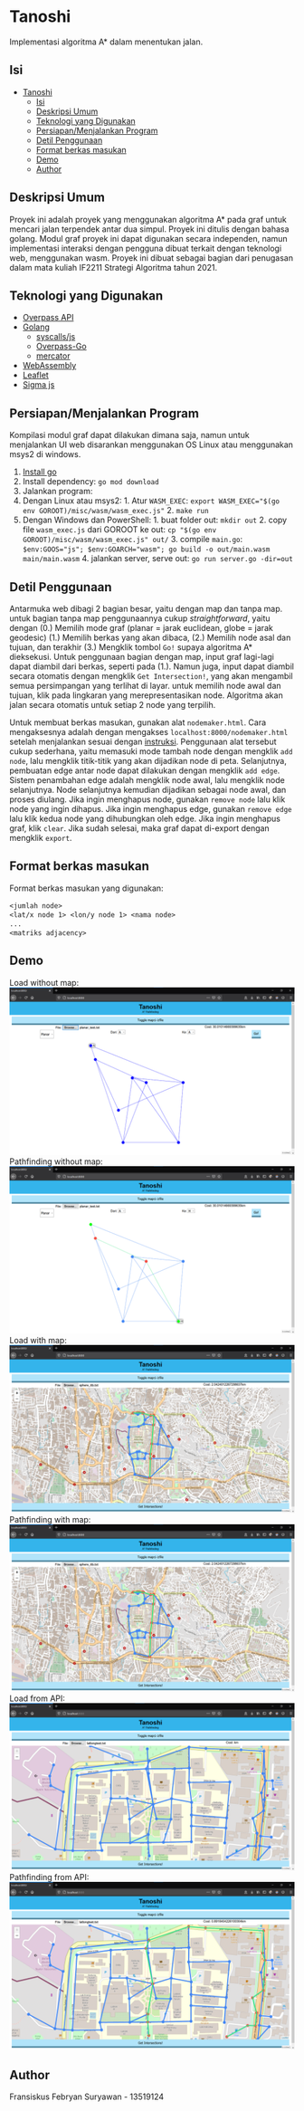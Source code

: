 # Tanoshi
Implementasi algoritma A* dalam menentukan jalan.

## Isi
- [Tanoshi](#tanoshi)
  - [Isi](#isi)
  - [Deskripsi Umum](#deskripsi-umum)
  - [Teknologi yang Digunakan](#teknologi-yang-digunakan)
  - [Persiapan/Menjalankan Program](#persiapanmenjalankan-program)
  - [Detil Penggunaan](#detil-penggunaan)
  - [Format berkas masukan](#format-berkas-masukan)
  - [Demo](#demo)
  - [Author](#author)
## Deskripsi Umum
Proyek ini adalah proyek yang menggunakan algoritma A* pada graf untuk mencari
jalan terpendek antar dua simpul. Proyek ini ditulis dengan bahasa golang.
Modul graf proyek ini dapat digunakan secara independen, namun implementasi
interaksi dengan pengguna dibuat terkait dengan teknologi web, menggunakan
wasm.
Proyek ini dibuat sebagai bagian dari penugasan dalam mata kuliah IF2211
Strategi Algoritma tahun 2021.

## Teknologi yang Digunakan
- [Overpass API](https://wiki.openstreetmap.org/wiki/Overpass_API)
- [Golang](https://golang.org)
  - [syscalls/js](https://golang.org/pkg/syscalls/js)
  - [Overpass-Go](https://github.com/serjvanilla/overpass)
  - [mercator](https://github.com/davvo/mercator)
- [WebAssembly](https://webassembly.org)
- [Leaflet](https://leafletjs.com)
- [Sigma js](https://sigmajs.org)

## Persiapan/Menjalankan Program
Kompilasi modul graf dapat dilakukan dimana saja, namun untuk menjalankan UI
web disarankan menggunakan OS Linux atau menggunakan msys2 di windows.

1. [Install go](https://golang.org/dl)
2. Install dependency: `go mod download`
3. Jalankan program:
  1. Dengan Linux atau msys2:
    1. Atur `WASM_EXEC`: `export WASM_EXEC="$(go env GOROOT)/misc/wasm/wasm_exec.js"`
    2. `make run`
  2. Dengan Windows dan PowerShell:
    1. buat folder out: `mkdir out`
    2. copy file `wasm_exec.js` dari GOROOT ke out: `cp "$(go env GOROOT)/misc/wasm/wasm_exec.js" out/`
    3. compile `main.go`: `$env:GOOS="js"; $env:GOARCH="wasm"; go build -o out/main.wasm main/main.wasm`
    4. jalankan server, serve out: `go run server.go -dir=out`


## Detil Penggunaan
Antarmuka web dibagi 2 bagian besar, yaitu dengan map dan tanpa map. untuk
bagian tanpa map penggunaannya cukup _straightforward_, yaitu dengan (0.)
Memilih mode graf (planar = jarak euclidean, globe = jarak geodesic) (1.)
Memilih berkas yang akan dibaca, (2.) Memilih node asal dan tujuan, dan
terakhir (3.) Mengklik tombol `Go!` supaya algoritma A* dieksekusi.
Untuk penggunaan bagian dengan map, input graf lagi-lagi dapat diambil dari
berkas, seperti pada (1.). Namun juga, input dapat diambil secara otomatis
dengan mengklik `Get Intersection!`, yang akan mengambil semua persimpangan
yang terlihat di layar. untuk memilih node awal dan tujuan, klik pada
lingkaran yang merepresentasikan node. Algoritma akan jalan secara otomatis
untuk setiap 2 node yang terpilih.

Untuk membuat berkas masukan, gunakan alat `nodemaker.html`. Cara mengaksesnya
adalah dengan mengakses `localhost:8000/nodemaker.html` setelah menjalankan
sesuai dengan [instruksi](#persiapanmenjalankan-program). Penggunaan alat
tersebut cukup sederhana, yaitu memasuki mode tambah node dengan mengklik
`add node`, lalu mengklik titik-titik yang akan dijadikan node di peta.
Selanjutnya, pembuatan edge antar node dapat dilakukan dengan mengklik
`add edge`. Sistem penambahan edge adalah mengklik node awal, lalu mengklik
node selanjutnya. Node selanjutnya kemudian dijadikan sebagai node awal, dan
proses diulang. Jika ingin menghapus node, gunakan `remove node` lalu klik node
yang ingin dihapus. Jika ingin menghapus edge, gunakan `remove edge` lalu klik
kedua node yang dihubungkan oleh edge. Jika ingin menghapus graf, klik `clear`.
Jika sudah selesai, maka graf dapat di-export dengan mengklik `export`.

## Format berkas masukan
Format berkas masukan yang digunakan:
```
<jumlah node>
<lat/x node 1> <lon/y node 1> <nama node>
...
<matriks adjacency>
```

## Demo
Load without map:
![Load without map](screenshot/planar_load.png)
Pathfinding without map:
![Path without map](screenshot/planar_path.png)
Load with map:
![Load with map](screenshot/path.png)
Pathfinding with map:
![Path with map](screenshot/path.png)
Load from API:
![Load from API](screenshot/overpass_load.png)
Pathfinding from API:
![Path from API](screenshot/overpass_path.png)

## Author
Fransiskus Febryan Suryawan - 13519124